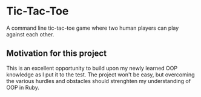 # Tic-Tac-Toe

A command line tic-tac-toe game where two human players can play against each other.

## Motivation for this project

This is an excellent opportunity to build upon my newly learned OOP knowledge as I put it to the test. The project won't be easy, but overcoming the various hurdles and obstacles should strenghten my understanding of OOP in Ruby.

